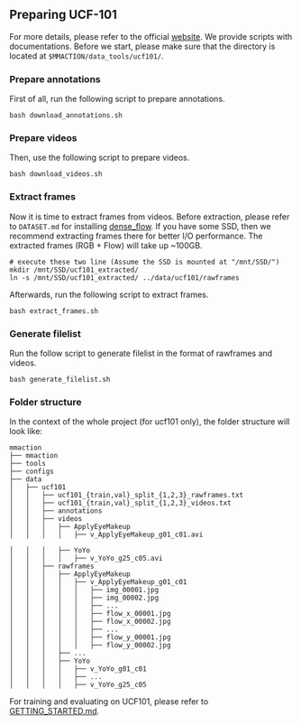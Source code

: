 ## Preparing UCF-101

For more details, please refer to the official [website](https://www.crcv.ucf.edu/data/UCF101.php). We provide scripts with documentations. Before we start, please make sure that the directory is located at `$MMACTION/data_tools/ucf101/`.

### Prepare annotations
First of all, run the following script to prepare annotations.
```shell
bash download_annotations.sh
```

### Prepare videos
Then, use the following script to prepare videos.
```shell
bash download_videos.sh
```

### Extract frames
Now it is time to extract frames from videos. 
Before extraction, please refer to `DATASET.md` for installing [dense_flow](https://github.com/yjxiong/dense_flow).
If you have some SSD, then we recommend extracting frames there for better I/O performance. The extracted frames (RGB + Flow) will take up ~100GB.
```shell
# execute these two line (Assume the SSD is mounted at "/mnt/SSD/")
mkdir /mnt/SSD/ucf101_extracted/
ln -s /mnt/SSD/ucf101_extracted/ ../data/ucf101/rawframes
```
Afterwards, run the following script to extract frames.
```shell
bash extract_frames.sh
```

### Generate filelist
Run the follow script to generate filelist in the format of rawframes and videos.
```shell
bash generate_filelist.sh
```

### Folder structure
In the context of the whole project (for ucf101 only), the folder structure will look like:
```
mmaction
├── mmaction
├── tools
├── configs
├── data
│   ├── ucf101
│   │   ├── ucf101_{train,val}_split_{1,2,3}_rawframes.txt
│   │   ├── ucf101_{train,val}_split_{1,2,3}_videos.txt
│   │   ├── annotations
│   │   ├── videos
│   │   │   ├── ApplyEyeMakeup
│   │   │   │   ├── v_ApplyEyeMakeup_g01_c01.avi

│   │   │   ├── YoYo
│   │   │   │   ├── v_YoYo_g25_c05.avi
│   │   ├── rawframes
│   │   │   ├── ApplyEyeMakeup
│   │   │   │   ├── v_ApplyEyeMakeup_g01_c01
│   │   │   │   │   ├── img_00001.jpg
│   │   │   │   │   ├── img_00002.jpg
│   │   │   │   │   ├── ...
│   │   │   │   │   ├── flow_x_00001.jpg
│   │   │   │   │   ├── flow_x_00002.jpg
│   │   │   │   │   ├── ...
│   │   │   │   │   ├── flow_y_00001.jpg
│   │   │   │   │   ├── flow_y_00002.jpg
│   │   │   ├── ...
│   │   │   ├── YoYo
│   │   │   │   ├── v_YoYo_g01_c01
│   │   │   │   ├── ...
│   │   │   │   ├── v_YoYo_g25_c05

```

For training and evaluating on UCF101, please refer to [GETTING_STARTED.md](https://github.com/open-mmlab/mmaction/blob/master/GETTING_STARTED.md).